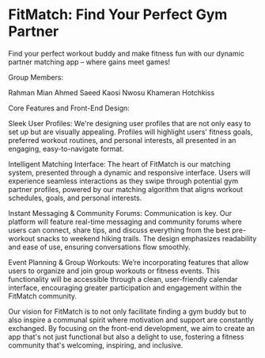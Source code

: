 # FitMatch: Find Your Perfect Gym Partner

Find your perfect workout buddy and make fitness fun with our dynamic partner matching app – where gains meet games!

Group Members:

Rahman Mian
Ahmed Saeed
Kaosi Nwosu
Khameran Hotchkiss

Core Features and Front-End Design:

Sleek User Profiles: We're designing user profiles that are not only easy to set up but are visually appealing. Profiles will highlight users' fitness goals, preferred workout routines, and personal interests, all presented in an engaging, easy-to-navigate format.

Intelligent Matching Interface: The heart of FitMatch is our matching system, presented through a dynamic and responsive interface. Users will experience seamless interactions as they swipe through potential gym partner profiles, powered by our matching algorithm that aligns workout schedules, goals, and personal interests.

Instant Messaging & Community Forums: Communication is key. Our platform will feature real-time messaging and community forums where users can connect, share tips, and discuss everything from the best pre-workout snacks to weekend hiking trails. The design emphasizes readability and ease of use, ensuring conversations flow smoothly.

Event Planning & Group Workouts: We’re incorporating features that allow users to organize and join group workouts or fitness events. This functionality will be accessible through a clean, user-friendly calendar interface, encouraging greater participation and engagement within the FitMatch community.

Our vision for FitMatch is to not only facilitate finding a gym buddy but to also inspire a communal spirit where motivation and support are constantly exchanged. By focusing on the front-end development, we aim to create an app that's not just functional but also a delight to use, fostering a fitness community that's welcoming, inspiring, and inclusive.